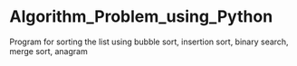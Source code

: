 # Algorithm_Problem_using_Python
Program for sorting the list using bubble sort, insertion sort, binary search, merge sort, anagram
